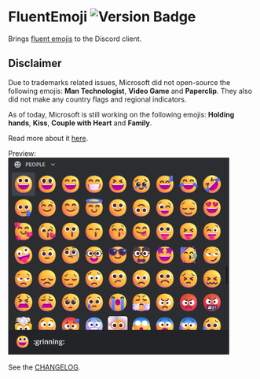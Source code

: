 # FluentEmoji ![Version Badge](https://img.shields.io/badge/version-1.2.0-blue)

Brings [fluent emojis](https://github.com/microsoft/fluentui-emoji) to the Discord client.

## Disclaimer

Due to trademarks related issues, Microsoft did not open-source the following emojis: **Man Technologist**, **Video Game** and **Paperclip**. They also did not make any country flags and regional indicators.

As of today, Microsoft is still working on the following emojis: **Holding hands**, **Kiss**, **Couple with Heart** and **Family**.

Read more about it [here](https://github.com/microsoft/fluentui-emoji/issues/28).

Preview:  
![](preview.png)

See the [CHANGELOG](CHANGELOG.md).
